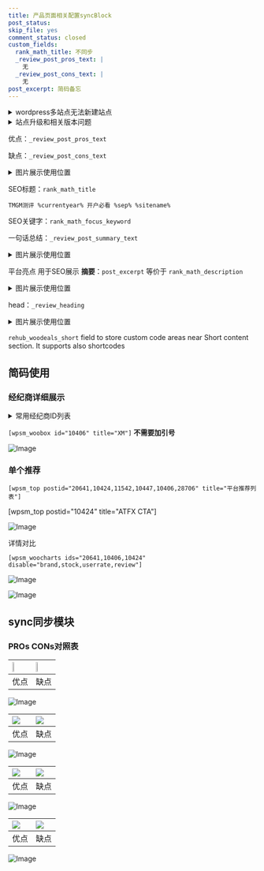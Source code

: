 ```yaml
---
title: 产品页面相关配置syncBlock
post_status: 
skip_file: yes
comment_status: closed
custom_fields:
  rank_math_title: 不同步
  _review_post_pros_text: |
    无
  _review_post_cons_text: |
    无
post_excerpt: 简码备忘
---
```

<details><summary>wordpress多站点无法新建站点</summary>

<li>和报错需要清理cookies一样的原因</li>
<li>wp-config.php里面<code>define( 'SUBDOMAIN_INSTALL', false );//子域名安装</code></li>
<li>新建子站点是用<code>define( 'SUBDOMAIN_INSTALL', true);//子域名安装</code> 完成以后，改成<code>false</code></li>
</details>

<details><summary>站点升级和相关版本问题</summary>

<p>wordpress：5.9.9
woocommerce：7.5.1
出现问题的地方：主题选项里面>><strong>Product layout >>compact style</strong></p>
<p>如何出现没有用过的字段 导致无法保存。先导出配置 然后进行修改，后面再次恢复即可。</p>
<p>出现部分字段无法显示时，需要返回默认布局后，对产品进行保存就好了。</p>
<p></p>
</details>

优点：`_review_post_pros_text`

缺点：`_review_post_cons_text`

<details><summary>图片展示使用位置</summary>

<img src="https://prod-files-secure.s3.us-west-2.amazonaws.com/39ed1227-6d7d-4570-be36-9ccd4a2c4241/f51d3d83-55d4-4bdf-9604-f37ec77ab556/Untitled.png?X-Amz-Algorithm=AWS4-HMAC-SHA256&X-Amz-Content-Sha256=UNSIGNED-PAYLOAD&X-Amz-Credential=ASIAZI2LB466RJB5JZGJ%2F20250402%2Fus-west-2%2Fs3%2Faws4_request&X-Amz-Date=20250402T225523Z&X-Amz-Expires=3600&X-Amz-Security-Token=IQoJb3JpZ2luX2VjEHcaCXVzLXdlc3QtMiJHMEUCIG75h9yoG2uNlDiQ%2Fdp3ePRJr%2B4ZLx6rQR8%2B7GTlYCSyAiEAq5vZlx9bDbuU1BwyEgB2o00%2B44TZc6n8QG97A%2B0UfzkqiAQI4P%2F%2F%2F%2F%2F%2F%2F%2F%2F%2FARAAGgw2Mzc0MjMxODM4MDUiDMdq30Of6SiyocnP8CrcA7lOlGcIEayVkraul5De8wow5mT3nZVhG0z%2Ba%2BY7dan2RHCp0swgoZuw4ZXwqHCWUx9F4C%2BdJvOe1ENWa5aRhue1W2QSVup7LWzrc7PsRegxqzB%2BhvOO1E%2BvWKaKJ5HrtgutPSc00%2BJazLs01ekfwH2c6EPx%2Fn12pbMyyGwq4iKajBeABr7NMUqNT64zQX%2BQf5iCVFqhR8c13CejpwA4d%2BfYR3CqGTvcwnOMwV%2FjZ4gbbtNjvKQL6AjMugyVOooXc4ZZhVJh7B4bXmvi3ZT9Sb%2B2l0m952DnfjHcnY0dvsZGNdEtnZcNXCn7r3mFBI1qMAX8mxS9VKopWT0G6yg%2BaBEO6lC8c%2Bo81cKVdvEv0sbjOgMb4DhwDxZzLkJ3rsd0EqYgGltFLerY5svJ8p3bGoLUybKgL9GlI3%2BXHPoxeK6Xjn8QPhB7lurI3RWCKUcw6xz8OPNfe4h%2BjtJSALyh9Ki%2Bff3JqGykm9GWJns2yjL9ymIPIG1zut6K0vA8760w2sCh5dYWfDZ6Y3rGK7GNSdrmWQ%2FLsDfD1oG6G%2BIlaA2t5MwCMb4d7UVuKd8%2BYqXFi0Y3RAXwO4d5GhQoqfwmEluBsIWkdD9JpPZysrODR47Gn8up9pJWNR4suMjEMJ3ztr8GOqUBoNXOdb9ccqMiSnfSpX360VTvpUJUIG64YgUe94oJgnCpt7cqANh9cusi44TvAyZBLigMbohV4dIIDVmjrlYj0LPaJUwEyuRvU2%2BQqa5LWz%2F8ujGfDFG0S3W78l2Wb0Rnm%2Fgy71DDOK%2BpXx4CRUYcnMAyM%2FYafLai7u9B55g43cKWXVWfMykV3tikHB0zLw0pZiPmUXtqOGI%2FNbNqPXif06PAkCVa&X-Amz-Signature=c4a5d459cd5c07afda1cfa6afdbdf77ba8ce5305735955991422deaae02fbd1c&X-Amz-SignedHeaders=host&x-id=GetObject" alt="Image">
</details>

SEO标题：`rank_math_title`

`TMGM测评 %currentyear% 开户必看 %sep% %sitename%`

SEO关键字：`rank_math_focus_keyword`

一句话总结：`_review_post_summary_text`

<details><summary>图片展示使用位置</summary>

<img src="https://prod-files-secure.s3.us-west-2.amazonaws.com/39ed1227-6d7d-4570-be36-9ccd4a2c4241/4b96a922-296c-4f4e-8630-d1c870cbce01/Untitled.png?X-Amz-Algorithm=AWS4-HMAC-SHA256&X-Amz-Content-Sha256=UNSIGNED-PAYLOAD&X-Amz-Credential=ASIAZI2LB46626LY4MGV%2F20250402%2Fus-west-2%2Fs3%2Faws4_request&X-Amz-Date=20250402T225524Z&X-Amz-Expires=3600&X-Amz-Security-Token=IQoJb3JpZ2luX2VjEHcaCXVzLXdlc3QtMiJIMEYCIQD6dKDZb8PioV1vYbOgGWqQcJjnTUbVKv8%2BdCfGFfcfsAIhAJ7KzA8u0N7YH2vDbbA609sgl%2FmCPJp99AGLnz%2FUWlfJKogECOD%2F%2F%2F%2F%2F%2F%2F%2F%2F%2FwEQABoMNjM3NDIzMTgzODA1Igx4txvJmbByhRt2vh4q3AMyewldsIyy5Hk5Ly6tFXj8A19bANbmD%2BS8Z2teD8%2BG%2FrbIxX2MaAUOKHyqFOkakl8iMB4kC7CAYsprJoBx2xKXICZoesmo0Nz7g6iEYOaHV3LTGPvPNJ8RrJbwnicDwmGOxovaJFeKbmfwqH8ipY6XsXGrrITVUjPYHpncXsetoi6lidK95tJ7Qztqc0XFe17X4ukzX59HrHrzrTooZCsJj2PdpA4HmLTHCfzqkx7qFIxXb0rsvk1IWNFfyslUJqdnAn9lXQs3zbovNoVguIYXqLSXx2hfhHANs6Den7zHeY2K3RlORshfoL5c7j%2B2dImulz8hO9rS3c%2F0NK%2BtPbop7Ge2evbMZSfurlzM773iSnzQEW1BNtWM5gYP5LalqnxIc8JpIB0etxN%2Ba26x5bH2BihfW4pWZ5QXswK4qvWe%2F%2F5bcY46HR067QA8l73dHxV2DAbO3QpjoaVtYR3jZp2GzTEnXA8nYLzhlhaO7PDZlFylyqx6TQm6sgOAWjr9lHN7yaVOlsq1cSA4t5Pih3PRL3hh4KQBj12WGqM0zApJXVelOHBFXyEfnllTjiTnq%2BLh5ZP08iMhsYcKAHZV5%2B095CHKnVJCvAwJQxhwIFj7zF%2FdCNTJnRoRzPx7fTC88ra%2FBjqkAempM9Dnm3uAC32s3Za1iK%2Bl9I2X20%2FDEr2RZRf0QqIaumHPl9pdgdEv9UL6jYCf5OaTp%2BUTUdDOf1dZrjWtTc35z%2FGY0NxWiIm%2FizZbtngJW8vXThuWl9UZjJTDUQM0pbPgAdASxdvelRdBz67%2FyPBhSTO57qIjCo8MSV2GUjDUfzXjRsaGu2WzrSgd71B6NQR7J3JtrId4a%2FNIrMJMiZweZ5qi&X-Amz-Signature=2eda0cdaf0039ca665ef421923604bba65e1ba51828985f70ddff7a57358eabc&X-Amz-SignedHeaders=host&x-id=GetObject" alt="Image">
</details>

平台亮点 用于SEO展示 **摘要**：`post_excerpt`  等价于 `rank_math_description`

<details><summary>图片展示使用位置</summary>

<img src="https://prod-files-secure.s3.us-west-2.amazonaws.com/39ed1227-6d7d-4570-be36-9ccd4a2c4241/1ee11f63-b60a-4dfe-a7a7-d58ff23b5d88/Untitled.png?X-Amz-Algorithm=AWS4-HMAC-SHA256&X-Amz-Content-Sha256=UNSIGNED-PAYLOAD&X-Amz-Credential=ASIAZI2LB466TIOESBYM%2F20250402%2Fus-west-2%2Fs3%2Faws4_request&X-Amz-Date=20250402T225525Z&X-Amz-Expires=3600&X-Amz-Security-Token=IQoJb3JpZ2luX2VjEHcaCXVzLXdlc3QtMiJHMEUCIGCVLRj8rQIGJ%2BAY0c6mImW29hJTAQhHc53JkxMSqjKjAiEAmiCaFmOpodqNywzxtI3a89ZhNHAkyCqDMFiubeJHgvoqiAQI4P%2F%2F%2F%2F%2F%2F%2F%2F%2F%2FARAAGgw2Mzc0MjMxODM4MDUiDNOUMfU0ptSkuYE%2FAyrcA38GIHPbLwia%2B3v7AWPbL9mZvzimVwatYK3XSaTPezxlDVTlmebYFNye3hA%2BdcL5esy7dFi05X0WZvy2G0y%2BXtpWo5gmL%2BBPvBI2wXs6FUnFVZzI3VS1dygIM6TasQEnPI97u08AsXJoZH2RloxBWScPg5NBzVZpwwdKtmonvWpEA8Lb2fZTf%2BpNhK50gGFHm6nEymh4bdHAc2%2FlRSi3omFeDvhEHjP2lZS2mprWZ0Vfu%2B68vcVw%2Flkra5VieG93pWhBk9mtj5zkr1pdA9E35EuXnPsB6Y1Yot9KilJwaFAir%2FpbHBMclGpcPPGSL6%2Ft0bhfD12HsI5zBfpltd6I5ZCWo5AfGVHTbBqWPomQluu5vwfV9cbbnUS0zdjtzzWDAJ1HJx9wV8i9f4sNVcr%2FVWxdGPwLCQIWPn8OfDlbzmhIjXSBrAg%2F2hV7rvyIkN%2BQ6pMrMP%2BAfXui9WInD2jsn384T7%2Br8Yi8GNGlBA00zl9g6pfYy3Y1Cm6GNMdDjF57vEIzTBkxdSIFzyAAQRcwW2mIOWLje4b3vx5g4rgiVCejj7hNyxX7vU8GEdwATS%2BOfU5ECPdKpzH3wiHcpQTdP9%2BgFigOUZpLlY8d1uO68XBed26HGTsYdSKcnFCTMNfytr8GOqUB4fgpE0i24KWycDh1HsilzVytprLJl7mpilVYwFdpul5x0AAcCvQm8NwXzpg59PDKXEyIBER9whS0ktWjnWfeV45UYgw076bDXEDiv2ripjdTiYGoacwl2pQPTMB9dtAiHnO9Hg8OYM4KBd82yJv1WpiQxhcJebmqcD00n%2FgF5u1y30gAEM6uMLPqjzdekrg%2FmZbARPDIXr7IG4hlvHy0GsK46rix&X-Amz-Signature=30c0a7a2d6e7353d2a5c241e25ac00394d6e214564b1caa7f0a45ac55b85c8c9&X-Amz-SignedHeaders=host&x-id=GetObject" alt="Image">
<img src="https://prod-files-secure.s3.us-west-2.amazonaws.com/39ed1227-6d7d-4570-be36-9ccd4a2c4241/ad4118b5-78d8-4fbe-801e-3b29b5d99c01/Untitled.png?X-Amz-Algorithm=AWS4-HMAC-SHA256&X-Amz-Content-Sha256=UNSIGNED-PAYLOAD&X-Amz-Credential=ASIAZI2LB466TIOESBYM%2F20250402%2Fus-west-2%2Fs3%2Faws4_request&X-Amz-Date=20250402T225525Z&X-Amz-Expires=3600&X-Amz-Security-Token=IQoJb3JpZ2luX2VjEHcaCXVzLXdlc3QtMiJHMEUCIGCVLRj8rQIGJ%2BAY0c6mImW29hJTAQhHc53JkxMSqjKjAiEAmiCaFmOpodqNywzxtI3a89ZhNHAkyCqDMFiubeJHgvoqiAQI4P%2F%2F%2F%2F%2F%2F%2F%2F%2F%2FARAAGgw2Mzc0MjMxODM4MDUiDNOUMfU0ptSkuYE%2FAyrcA38GIHPbLwia%2B3v7AWPbL9mZvzimVwatYK3XSaTPezxlDVTlmebYFNye3hA%2BdcL5esy7dFi05X0WZvy2G0y%2BXtpWo5gmL%2BBPvBI2wXs6FUnFVZzI3VS1dygIM6TasQEnPI97u08AsXJoZH2RloxBWScPg5NBzVZpwwdKtmonvWpEA8Lb2fZTf%2BpNhK50gGFHm6nEymh4bdHAc2%2FlRSi3omFeDvhEHjP2lZS2mprWZ0Vfu%2B68vcVw%2Flkra5VieG93pWhBk9mtj5zkr1pdA9E35EuXnPsB6Y1Yot9KilJwaFAir%2FpbHBMclGpcPPGSL6%2Ft0bhfD12HsI5zBfpltd6I5ZCWo5AfGVHTbBqWPomQluu5vwfV9cbbnUS0zdjtzzWDAJ1HJx9wV8i9f4sNVcr%2FVWxdGPwLCQIWPn8OfDlbzmhIjXSBrAg%2F2hV7rvyIkN%2BQ6pMrMP%2BAfXui9WInD2jsn384T7%2Br8Yi8GNGlBA00zl9g6pfYy3Y1Cm6GNMdDjF57vEIzTBkxdSIFzyAAQRcwW2mIOWLje4b3vx5g4rgiVCejj7hNyxX7vU8GEdwATS%2BOfU5ECPdKpzH3wiHcpQTdP9%2BgFigOUZpLlY8d1uO68XBed26HGTsYdSKcnFCTMNfytr8GOqUB4fgpE0i24KWycDh1HsilzVytprLJl7mpilVYwFdpul5x0AAcCvQm8NwXzpg59PDKXEyIBER9whS0ktWjnWfeV45UYgw076bDXEDiv2ripjdTiYGoacwl2pQPTMB9dtAiHnO9Hg8OYM4KBd82yJv1WpiQxhcJebmqcD00n%2FgF5u1y30gAEM6uMLPqjzdekrg%2FmZbARPDIXr7IG4hlvHy0GsK46rix&X-Amz-Signature=a5175d77c7023f93def6efc71191552fe438fdcbdb69327f175f54b21d5e7fe6&X-Amz-SignedHeaders=host&x-id=GetObject" alt="Image">
<img src="https://prod-files-secure.s3.us-west-2.amazonaws.com/39ed1227-6d7d-4570-be36-9ccd4a2c4241/a38cf7c9-a79c-4b64-9e94-13589fe0758b/Untitled.png?X-Amz-Algorithm=AWS4-HMAC-SHA256&X-Amz-Content-Sha256=UNSIGNED-PAYLOAD&X-Amz-Credential=ASIAZI2LB466TIOESBYM%2F20250402%2Fus-west-2%2Fs3%2Faws4_request&X-Amz-Date=20250402T225525Z&X-Amz-Expires=3600&X-Amz-Security-Token=IQoJb3JpZ2luX2VjEHcaCXVzLXdlc3QtMiJHMEUCIGCVLRj8rQIGJ%2BAY0c6mImW29hJTAQhHc53JkxMSqjKjAiEAmiCaFmOpodqNywzxtI3a89ZhNHAkyCqDMFiubeJHgvoqiAQI4P%2F%2F%2F%2F%2F%2F%2F%2F%2F%2FARAAGgw2Mzc0MjMxODM4MDUiDNOUMfU0ptSkuYE%2FAyrcA38GIHPbLwia%2B3v7AWPbL9mZvzimVwatYK3XSaTPezxlDVTlmebYFNye3hA%2BdcL5esy7dFi05X0WZvy2G0y%2BXtpWo5gmL%2BBPvBI2wXs6FUnFVZzI3VS1dygIM6TasQEnPI97u08AsXJoZH2RloxBWScPg5NBzVZpwwdKtmonvWpEA8Lb2fZTf%2BpNhK50gGFHm6nEymh4bdHAc2%2FlRSi3omFeDvhEHjP2lZS2mprWZ0Vfu%2B68vcVw%2Flkra5VieG93pWhBk9mtj5zkr1pdA9E35EuXnPsB6Y1Yot9KilJwaFAir%2FpbHBMclGpcPPGSL6%2Ft0bhfD12HsI5zBfpltd6I5ZCWo5AfGVHTbBqWPomQluu5vwfV9cbbnUS0zdjtzzWDAJ1HJx9wV8i9f4sNVcr%2FVWxdGPwLCQIWPn8OfDlbzmhIjXSBrAg%2F2hV7rvyIkN%2BQ6pMrMP%2BAfXui9WInD2jsn384T7%2Br8Yi8GNGlBA00zl9g6pfYy3Y1Cm6GNMdDjF57vEIzTBkxdSIFzyAAQRcwW2mIOWLje4b3vx5g4rgiVCejj7hNyxX7vU8GEdwATS%2BOfU5ECPdKpzH3wiHcpQTdP9%2BgFigOUZpLlY8d1uO68XBed26HGTsYdSKcnFCTMNfytr8GOqUB4fgpE0i24KWycDh1HsilzVytprLJl7mpilVYwFdpul5x0AAcCvQm8NwXzpg59PDKXEyIBER9whS0ktWjnWfeV45UYgw076bDXEDiv2ripjdTiYGoacwl2pQPTMB9dtAiHnO9Hg8OYM4KBd82yJv1WpiQxhcJebmqcD00n%2FgF5u1y30gAEM6uMLPqjzdekrg%2FmZbARPDIXr7IG4hlvHy0GsK46rix&X-Amz-Signature=32b7238172fa434081fbecff1a004a2b9c7ceb6c510ac08be0bcb0f25ad76700&X-Amz-SignedHeaders=host&x-id=GetObject" alt="Image">
<img src="https://prod-files-secure.s3.us-west-2.amazonaws.com/39ed1227-6d7d-4570-be36-9ccd4a2c4241/7da6fc1e-d2ac-42ae-8c75-cb5749aa18f6/Untitled.png?X-Amz-Algorithm=AWS4-HMAC-SHA256&X-Amz-Content-Sha256=UNSIGNED-PAYLOAD&X-Amz-Credential=ASIAZI2LB466TIOESBYM%2F20250402%2Fus-west-2%2Fs3%2Faws4_request&X-Amz-Date=20250402T225525Z&X-Amz-Expires=3600&X-Amz-Security-Token=IQoJb3JpZ2luX2VjEHcaCXVzLXdlc3QtMiJHMEUCIGCVLRj8rQIGJ%2BAY0c6mImW29hJTAQhHc53JkxMSqjKjAiEAmiCaFmOpodqNywzxtI3a89ZhNHAkyCqDMFiubeJHgvoqiAQI4P%2F%2F%2F%2F%2F%2F%2F%2F%2F%2FARAAGgw2Mzc0MjMxODM4MDUiDNOUMfU0ptSkuYE%2FAyrcA38GIHPbLwia%2B3v7AWPbL9mZvzimVwatYK3XSaTPezxlDVTlmebYFNye3hA%2BdcL5esy7dFi05X0WZvy2G0y%2BXtpWo5gmL%2BBPvBI2wXs6FUnFVZzI3VS1dygIM6TasQEnPI97u08AsXJoZH2RloxBWScPg5NBzVZpwwdKtmonvWpEA8Lb2fZTf%2BpNhK50gGFHm6nEymh4bdHAc2%2FlRSi3omFeDvhEHjP2lZS2mprWZ0Vfu%2B68vcVw%2Flkra5VieG93pWhBk9mtj5zkr1pdA9E35EuXnPsB6Y1Yot9KilJwaFAir%2FpbHBMclGpcPPGSL6%2Ft0bhfD12HsI5zBfpltd6I5ZCWo5AfGVHTbBqWPomQluu5vwfV9cbbnUS0zdjtzzWDAJ1HJx9wV8i9f4sNVcr%2FVWxdGPwLCQIWPn8OfDlbzmhIjXSBrAg%2F2hV7rvyIkN%2BQ6pMrMP%2BAfXui9WInD2jsn384T7%2Br8Yi8GNGlBA00zl9g6pfYy3Y1Cm6GNMdDjF57vEIzTBkxdSIFzyAAQRcwW2mIOWLje4b3vx5g4rgiVCejj7hNyxX7vU8GEdwATS%2BOfU5ECPdKpzH3wiHcpQTdP9%2BgFigOUZpLlY8d1uO68XBed26HGTsYdSKcnFCTMNfytr8GOqUB4fgpE0i24KWycDh1HsilzVytprLJl7mpilVYwFdpul5x0AAcCvQm8NwXzpg59PDKXEyIBER9whS0ktWjnWfeV45UYgw076bDXEDiv2ripjdTiYGoacwl2pQPTMB9dtAiHnO9Hg8OYM4KBd82yJv1WpiQxhcJebmqcD00n%2FgF5u1y30gAEM6uMLPqjzdekrg%2FmZbARPDIXr7IG4hlvHy0GsK46rix&X-Amz-Signature=e81c60c0c68817129c45bfa5a11a4a4152d3fdf08d5823e6cf54c8864920686a&X-Amz-SignedHeaders=host&x-id=GetObject" alt="Image">
<img src="https://prod-files-secure.s3.us-west-2.amazonaws.com/39ed1227-6d7d-4570-be36-9ccd4a2c4241/7e97f40a-eaee-47f5-b2f9-475f96808fa7/Untitled.png?X-Amz-Algorithm=AWS4-HMAC-SHA256&X-Amz-Content-Sha256=UNSIGNED-PAYLOAD&X-Amz-Credential=ASIAZI2LB466TIOESBYM%2F20250402%2Fus-west-2%2Fs3%2Faws4_request&X-Amz-Date=20250402T225525Z&X-Amz-Expires=3600&X-Amz-Security-Token=IQoJb3JpZ2luX2VjEHcaCXVzLXdlc3QtMiJHMEUCIGCVLRj8rQIGJ%2BAY0c6mImW29hJTAQhHc53JkxMSqjKjAiEAmiCaFmOpodqNywzxtI3a89ZhNHAkyCqDMFiubeJHgvoqiAQI4P%2F%2F%2F%2F%2F%2F%2F%2F%2F%2FARAAGgw2Mzc0MjMxODM4MDUiDNOUMfU0ptSkuYE%2FAyrcA38GIHPbLwia%2B3v7AWPbL9mZvzimVwatYK3XSaTPezxlDVTlmebYFNye3hA%2BdcL5esy7dFi05X0WZvy2G0y%2BXtpWo5gmL%2BBPvBI2wXs6FUnFVZzI3VS1dygIM6TasQEnPI97u08AsXJoZH2RloxBWScPg5NBzVZpwwdKtmonvWpEA8Lb2fZTf%2BpNhK50gGFHm6nEymh4bdHAc2%2FlRSi3omFeDvhEHjP2lZS2mprWZ0Vfu%2B68vcVw%2Flkra5VieG93pWhBk9mtj5zkr1pdA9E35EuXnPsB6Y1Yot9KilJwaFAir%2FpbHBMclGpcPPGSL6%2Ft0bhfD12HsI5zBfpltd6I5ZCWo5AfGVHTbBqWPomQluu5vwfV9cbbnUS0zdjtzzWDAJ1HJx9wV8i9f4sNVcr%2FVWxdGPwLCQIWPn8OfDlbzmhIjXSBrAg%2F2hV7rvyIkN%2BQ6pMrMP%2BAfXui9WInD2jsn384T7%2Br8Yi8GNGlBA00zl9g6pfYy3Y1Cm6GNMdDjF57vEIzTBkxdSIFzyAAQRcwW2mIOWLje4b3vx5g4rgiVCejj7hNyxX7vU8GEdwATS%2BOfU5ECPdKpzH3wiHcpQTdP9%2BgFigOUZpLlY8d1uO68XBed26HGTsYdSKcnFCTMNfytr8GOqUB4fgpE0i24KWycDh1HsilzVytprLJl7mpilVYwFdpul5x0AAcCvQm8NwXzpg59PDKXEyIBER9whS0ktWjnWfeV45UYgw076bDXEDiv2ripjdTiYGoacwl2pQPTMB9dtAiHnO9Hg8OYM4KBd82yJv1WpiQxhcJebmqcD00n%2FgF5u1y30gAEM6uMLPqjzdekrg%2FmZbARPDIXr7IG4hlvHy0GsK46rix&X-Amz-Signature=c40ee76c7f156eb565a08aaa826c1b4d7f868978c94eb839ed9e3fcc9c578a95&X-Amz-SignedHeaders=host&x-id=GetObject" alt="Image">
</details>

head：`_review_heading`

<details><summary>图片展示使用位置</summary>

<img src="https://prod-files-secure.s3.us-west-2.amazonaws.com/39ed1227-6d7d-4570-be36-9ccd4a2c4241/3a4650ad-9887-415c-889a-edd51fa54f27/Untitled.png?X-Amz-Algorithm=AWS4-HMAC-SHA256&X-Amz-Content-Sha256=UNSIGNED-PAYLOAD&X-Amz-Credential=ASIAZI2LB466TXTOLEHB%2F20250402%2Fus-west-2%2Fs3%2Faws4_request&X-Amz-Date=20250402T225526Z&X-Amz-Expires=3600&X-Amz-Security-Token=IQoJb3JpZ2luX2VjEHcaCXVzLXdlc3QtMiJIMEYCIQC9zSaHltoBXMM2THDgH6TLM0yJJVmj19fLz%2BHrvzaajwIhANxSZgsjNEl30bLnGqft4nOk6x%2F2yZgq1J9CL8ftXQHfKogECOD%2F%2F%2F%2F%2F%2F%2F%2F%2F%2FwEQABoMNjM3NDIzMTgzODA1IgxC%2FD1z2sm3QtzV4Cwq3AM6OyZHxCBajTVpcEHQ0pnzhUfxnwFtknFpIO56MhgRkwB6c7JwAjg6ez1hguAm2JU6y%2Fcgw1uYl6qNUfNJ01vTYNKEHavUgrMUFUCESqEz459p4fFiSsCJw7RHeymcBG1fFRbKVe2yWL6ZwAqFcBfi4VokPMEVLfjezTfM8STiOf8JUvycv5czjiGdfPzRXoce4FcQGgf5qPq7GaimWEalzcjDfKQMh3i3iZIiXRzJPbIrWIjtatnE03XJJGzPtfxotEK45aZpZOCaeYrryPC2GWzt23yWjqUSkbYHYqGUUg26979MhCtjL9lk8BrTKfj894fFfBEw7Ft%2FYxGTPN9TVZ4aJnd7xv45aC2pE4iSLPJ0Jo98Xy9ZVn6aDFD3lkOwi19eJSVq%2Fr8GGUYVYPi0nCoTXSKIFExXGnZQ1exvSati4BDVG%2FOIdRb%2BtItEkdyaYg6olN4sOY%2FS639C4Hl%2FfIFLa5frkOwTKRdgRI5sl%2BQPsTb%2BSpX4No%2F8%2F3YOeVOimw6iadFb12VVto6NvF6PQQkIzClCf3cxkrfqFkFJPeR9XNFirZ%2FhlOArzJstRuiLP8%2Bihk7wop6mRampRUE1JtwxfDPDPeWoTs9NNFaMP8aJdX0VPbODtbIzVDCQ87a%2FBjqkAZvCFFVqBERQrQ41FDjsNA08mj9aKjI7u3leJJ%2BaV5wa%2BKFzPDkWHpjngdrC9zi5VLmlYzw%2Be09fTHQabKAntrii1U1w0Hv%2F%2FJK1J1TJhkHv4u2O03dXguus4AZExye7ZX%2BtQdGJWiPTxBDX2t59xpSlghCOH39o7EnNYBQ2ELy%2BkntoOcXHstOWW2qoAkrZx9y3moxCs%2F1yJyV7rW6W2VMcCo1Z&X-Amz-Signature=66b5acf258c1e202eac250d3d5e91f328147a3084b18d328211a721d8d458087&X-Amz-SignedHeaders=host&x-id=GetObject" alt="Image">
</details>

`rehub_woodeals_short`	field to store custom code areas near Short content section. It supports also shortcodes



## 简码使用

### 经纪商详细展示

<details><summary>常用经纪商ID列表</summary>

<pre><code class="php">嘉盛 ===> 20641  [wpsm_woobox id="20641" title="嘉盛"]
易信easymarkets ===> 11542  [wpsm_woobox id="11542" title="易信easymarkets"]
ATFX外汇 ===> 10424  [wpsm_woobox id="10424" title="ATFX"]
XM ===> 10406  [wpsm_woobox id="10406" title="XM"]
TMGM ===> 29622  [wpsm_woobox id="29622" title="TMGM"]
HYCM ===> 10447  [wpsm_woobox id="10447" title="HYCM"]
fpmarkets澳福外汇 ===> 20639  [wpsm_woobox id="20639" title="fpmarkets澳福外汇"]</code></pre>
</details>

`[wpsm_woobox id="10406" title="XM"]` **不需要加引号**

![Image](https://prod-files-secure.s3.us-west-2.amazonaws.com/39ed1227-6d7d-4570-be36-9ccd4a2c4241/4f898f9d-0fa7-4e43-acd3-ac6bc7be575a/Untitled.png?X-Amz-Algorithm=AWS4-HMAC-SHA256&X-Amz-Content-Sha256=UNSIGNED-PAYLOAD&X-Amz-Credential=ASIAZI2LB4665QL2Z3Z2%2F20250402%2Fus-west-2%2Fs3%2Faws4_request&X-Amz-Date=20250402T225522Z&X-Amz-Expires=3600&X-Amz-Security-Token=IQoJb3JpZ2luX2VjEHcaCXVzLXdlc3QtMiJHMEUCIQC2gRw7hcaYQFPTZi33zMckYSAYRRQwdKm1Iab7ajpvAwIgdKhlKwAqSz0bSPILahsSo4GQ0bjexgwZqpR7%2B2CqgT8qiAQI4P%2F%2F%2F%2F%2F%2F%2F%2F%2F%2FARAAGgw2Mzc0MjMxODM4MDUiDFjRQcw6jkTqxaVsPircA71L9UlFfkIMNRuXis5u%2Ba1ipfEI9VogawzjEzkON1nH8UGnFX62W59juOl1nolpHF%2FCNQoXphFr5hlVJjurE3RS%2Fat%2B%2BaFfRL17jLfTPgiHhDwRQDP5YuNfyu5ADXgKYAajEjxhIyRA9bBPvTI0TyAyJRBQ7khVlADKSwCZvF90Cp8uKz5%2Fx5J14teCz6cCH5aJiwdoJIMM%2Fu24l1RI3W2pl%2BXx3qiNzGTr4Somtlt83sorZ1ZbVVsAs0Q6luqUACMpLLusUznRLvc2BOC8xwDG5iPoITmtrYiToQX5q9qFqjoV%2BrRjmw%2FU9JYhH0MI2HoPJYtP7GD3QJTheM%2BZ%2BgsFVIyJtxRqzPpJ82qxOvuiDAj9YyOFgxQs26WrM26uOA9EpC4rdgAGFKdVasmdjzDCcshQYCEpq9tGjRS%2F67KaY%2B%2FXIRAcdX2qH6NxnUxJ%2B35tr7nxuWjtXLbOWhEcOi8389lsH3YtvZZdJAogEzDE5VTfAmyickBjhNbKcdAZaxGZDD6uwQhO1vZso6ljSpwTibHwePSeo5Z083NIe6mv9KcsrIoS%2Be6TGZYJK0V03tT2TPH14fe8xRb%2B2P%2B52t4DqNZIQkfbYOZjP%2FgvuIa2c5bQ4JeE8Lr8Y84cMLLytr8GOqUBZ3SSoGnttVZ67cz62N4G53TsjWYR8SfpunGnnMHami1EWen5AHfWDLZk72u5yX4Ohw87USCSQ2gNjFGmjxvvnAUIwVIIJTOCy5sGlb3Qg0z4aJqi8i16g4iq23Q58TlcFkd6gAe2XD5pFrut4R2AUZQFXm1OUOkXCxErg%2BAj4xuMhhuOT7sxBmdaAm3HghfEKsQKl9bKiieoAEZ4JKBdit7McS0P&X-Amz-Signature=7701d6370e184e967fae5acdcc6dadc30965a45260c90e629fceb693f9569597&X-Amz-SignedHeaders=host&x-id=GetObject)

### 单个推荐
`[wpsm_top postid="20641,10424,11542,10447,10406,28706" title="平台推荐列表"]`

[wpsm_top postid="10424" title="ATFX CTA"]

![Image](https://prod-files-secure.s3.us-west-2.amazonaws.com/39ed1227-6d7d-4570-be36-9ccd4a2c4241/5ac620dc-51a8-48b6-b55d-91f47299193c/Untitled.png?X-Amz-Algorithm=AWS4-HMAC-SHA256&X-Amz-Content-Sha256=UNSIGNED-PAYLOAD&X-Amz-Credential=ASIAZI2LB4665QL2Z3Z2%2F20250402%2Fus-west-2%2Fs3%2Faws4_request&X-Amz-Date=20250402T225522Z&X-Amz-Expires=3600&X-Amz-Security-Token=IQoJb3JpZ2luX2VjEHcaCXVzLXdlc3QtMiJHMEUCIQC2gRw7hcaYQFPTZi33zMckYSAYRRQwdKm1Iab7ajpvAwIgdKhlKwAqSz0bSPILahsSo4GQ0bjexgwZqpR7%2B2CqgT8qiAQI4P%2F%2F%2F%2F%2F%2F%2F%2F%2F%2FARAAGgw2Mzc0MjMxODM4MDUiDFjRQcw6jkTqxaVsPircA71L9UlFfkIMNRuXis5u%2Ba1ipfEI9VogawzjEzkON1nH8UGnFX62W59juOl1nolpHF%2FCNQoXphFr5hlVJjurE3RS%2Fat%2B%2BaFfRL17jLfTPgiHhDwRQDP5YuNfyu5ADXgKYAajEjxhIyRA9bBPvTI0TyAyJRBQ7khVlADKSwCZvF90Cp8uKz5%2Fx5J14teCz6cCH5aJiwdoJIMM%2Fu24l1RI3W2pl%2BXx3qiNzGTr4Somtlt83sorZ1ZbVVsAs0Q6luqUACMpLLusUznRLvc2BOC8xwDG5iPoITmtrYiToQX5q9qFqjoV%2BrRjmw%2FU9JYhH0MI2HoPJYtP7GD3QJTheM%2BZ%2BgsFVIyJtxRqzPpJ82qxOvuiDAj9YyOFgxQs26WrM26uOA9EpC4rdgAGFKdVasmdjzDCcshQYCEpq9tGjRS%2F67KaY%2B%2FXIRAcdX2qH6NxnUxJ%2B35tr7nxuWjtXLbOWhEcOi8389lsH3YtvZZdJAogEzDE5VTfAmyickBjhNbKcdAZaxGZDD6uwQhO1vZso6ljSpwTibHwePSeo5Z083NIe6mv9KcsrIoS%2Be6TGZYJK0V03tT2TPH14fe8xRb%2B2P%2B52t4DqNZIQkfbYOZjP%2FgvuIa2c5bQ4JeE8Lr8Y84cMLLytr8GOqUBZ3SSoGnttVZ67cz62N4G53TsjWYR8SfpunGnnMHami1EWen5AHfWDLZk72u5yX4Ohw87USCSQ2gNjFGmjxvvnAUIwVIIJTOCy5sGlb3Qg0z4aJqi8i16g4iq23Q58TlcFkd6gAe2XD5pFrut4R2AUZQFXm1OUOkXCxErg%2BAj4xuMhhuOT7sxBmdaAm3HghfEKsQKl9bKiieoAEZ4JKBdit7McS0P&X-Amz-Signature=8641c0b69938f36f6c16546cbedf607bde0ae064b52f672f32ba15361abc67e3&X-Amz-SignedHeaders=host&x-id=GetObject)

详情对比

`[wpsm_woocharts ids="20641,10406,10424" disable="brand,stock,userrate,review"]`

![Image](https://prod-files-secure.s3.us-west-2.amazonaws.com/39ed1227-6d7d-4570-be36-9ccd4a2c4241/bf3ba45f-b9f3-4295-8aef-b4a495fd25f4/Untitled.png?X-Amz-Algorithm=AWS4-HMAC-SHA256&X-Amz-Content-Sha256=UNSIGNED-PAYLOAD&X-Amz-Credential=ASIAZI2LB4665QL2Z3Z2%2F20250402%2Fus-west-2%2Fs3%2Faws4_request&X-Amz-Date=20250402T225522Z&X-Amz-Expires=3600&X-Amz-Security-Token=IQoJb3JpZ2luX2VjEHcaCXVzLXdlc3QtMiJHMEUCIQC2gRw7hcaYQFPTZi33zMckYSAYRRQwdKm1Iab7ajpvAwIgdKhlKwAqSz0bSPILahsSo4GQ0bjexgwZqpR7%2B2CqgT8qiAQI4P%2F%2F%2F%2F%2F%2F%2F%2F%2F%2FARAAGgw2Mzc0MjMxODM4MDUiDFjRQcw6jkTqxaVsPircA71L9UlFfkIMNRuXis5u%2Ba1ipfEI9VogawzjEzkON1nH8UGnFX62W59juOl1nolpHF%2FCNQoXphFr5hlVJjurE3RS%2Fat%2B%2BaFfRL17jLfTPgiHhDwRQDP5YuNfyu5ADXgKYAajEjxhIyRA9bBPvTI0TyAyJRBQ7khVlADKSwCZvF90Cp8uKz5%2Fx5J14teCz6cCH5aJiwdoJIMM%2Fu24l1RI3W2pl%2BXx3qiNzGTr4Somtlt83sorZ1ZbVVsAs0Q6luqUACMpLLusUznRLvc2BOC8xwDG5iPoITmtrYiToQX5q9qFqjoV%2BrRjmw%2FU9JYhH0MI2HoPJYtP7GD3QJTheM%2BZ%2BgsFVIyJtxRqzPpJ82qxOvuiDAj9YyOFgxQs26WrM26uOA9EpC4rdgAGFKdVasmdjzDCcshQYCEpq9tGjRS%2F67KaY%2B%2FXIRAcdX2qH6NxnUxJ%2B35tr7nxuWjtXLbOWhEcOi8389lsH3YtvZZdJAogEzDE5VTfAmyickBjhNbKcdAZaxGZDD6uwQhO1vZso6ljSpwTibHwePSeo5Z083NIe6mv9KcsrIoS%2Be6TGZYJK0V03tT2TPH14fe8xRb%2B2P%2B52t4DqNZIQkfbYOZjP%2FgvuIa2c5bQ4JeE8Lr8Y84cMLLytr8GOqUBZ3SSoGnttVZ67cz62N4G53TsjWYR8SfpunGnnMHami1EWen5AHfWDLZk72u5yX4Ohw87USCSQ2gNjFGmjxvvnAUIwVIIJTOCy5sGlb3Qg0z4aJqi8i16g4iq23Q58TlcFkd6gAe2XD5pFrut4R2AUZQFXm1OUOkXCxErg%2BAj4xuMhhuOT7sxBmdaAm3HghfEKsQKl9bKiieoAEZ4JKBdit7McS0P&X-Amz-Signature=93381c8a6bd5a272375b6cd263ef92f0638b0b3aa101bdcced9d7d6091bfdbb4&X-Amz-SignedHeaders=host&x-id=GetObject)

![Image](https://prod-files-secure.s3.us-west-2.amazonaws.com/39ed1227-6d7d-4570-be36-9ccd4a2c4241/30bc56ef-f383-4b48-9768-2ebc9e436ec0/Untitled.png?X-Amz-Algorithm=AWS4-HMAC-SHA256&X-Amz-Content-Sha256=UNSIGNED-PAYLOAD&X-Amz-Credential=ASIAZI2LB4665QL2Z3Z2%2F20250402%2Fus-west-2%2Fs3%2Faws4_request&X-Amz-Date=20250402T225522Z&X-Amz-Expires=3600&X-Amz-Security-Token=IQoJb3JpZ2luX2VjEHcaCXVzLXdlc3QtMiJHMEUCIQC2gRw7hcaYQFPTZi33zMckYSAYRRQwdKm1Iab7ajpvAwIgdKhlKwAqSz0bSPILahsSo4GQ0bjexgwZqpR7%2B2CqgT8qiAQI4P%2F%2F%2F%2F%2F%2F%2F%2F%2F%2FARAAGgw2Mzc0MjMxODM4MDUiDFjRQcw6jkTqxaVsPircA71L9UlFfkIMNRuXis5u%2Ba1ipfEI9VogawzjEzkON1nH8UGnFX62W59juOl1nolpHF%2FCNQoXphFr5hlVJjurE3RS%2Fat%2B%2BaFfRL17jLfTPgiHhDwRQDP5YuNfyu5ADXgKYAajEjxhIyRA9bBPvTI0TyAyJRBQ7khVlADKSwCZvF90Cp8uKz5%2Fx5J14teCz6cCH5aJiwdoJIMM%2Fu24l1RI3W2pl%2BXx3qiNzGTr4Somtlt83sorZ1ZbVVsAs0Q6luqUACMpLLusUznRLvc2BOC8xwDG5iPoITmtrYiToQX5q9qFqjoV%2BrRjmw%2FU9JYhH0MI2HoPJYtP7GD3QJTheM%2BZ%2BgsFVIyJtxRqzPpJ82qxOvuiDAj9YyOFgxQs26WrM26uOA9EpC4rdgAGFKdVasmdjzDCcshQYCEpq9tGjRS%2F67KaY%2B%2FXIRAcdX2qH6NxnUxJ%2B35tr7nxuWjtXLbOWhEcOi8389lsH3YtvZZdJAogEzDE5VTfAmyickBjhNbKcdAZaxGZDD6uwQhO1vZso6ljSpwTibHwePSeo5Z083NIe6mv9KcsrIoS%2Be6TGZYJK0V03tT2TPH14fe8xRb%2B2P%2B52t4DqNZIQkfbYOZjP%2FgvuIa2c5bQ4JeE8Lr8Y84cMLLytr8GOqUBZ3SSoGnttVZ67cz62N4G53TsjWYR8SfpunGnnMHami1EWen5AHfWDLZk72u5yX4Ohw87USCSQ2gNjFGmjxvvnAUIwVIIJTOCy5sGlb3Qg0z4aJqi8i16g4iq23Q58TlcFkd6gAe2XD5pFrut4R2AUZQFXm1OUOkXCxErg%2BAj4xuMhhuOT7sxBmdaAm3HghfEKsQKl9bKiieoAEZ4JKBdit7McS0P&X-Amz-Signature=1e7e31db77eeb67161cfe69c2a68a04517344c9a37f696fa4124017d7af86c56&X-Amz-SignedHeaders=host&x-id=GetObject)

## sync同步模块

### PROs CONs对照表

| <img src="https://cdn.ifttt.fun/gh/jarlin8/OSS@main/icons/customize/pros.svg" height="auto" width="37.3%"> | <img src="https://cdn.ifttt.fun/gh/jarlin8/OSS@main/icons/customize/cons.svg" height="auto" width="28.8%"> |
| :--- | :--- |
| 优点 | 缺点 |

![Image](https://prod-files-secure.s3.us-west-2.amazonaws.com/39ed1227-6d7d-4570-be36-9ccd4a2c4241/8742b755-dfb5-4004-9a5f-d6e561664bd8/Untitled.png?X-Amz-Algorithm=AWS4-HMAC-SHA256&X-Amz-Content-Sha256=UNSIGNED-PAYLOAD&X-Amz-Credential=ASIAZI2LB4665QL2Z3Z2%2F20250402%2Fus-west-2%2Fs3%2Faws4_request&X-Amz-Date=20250402T225522Z&X-Amz-Expires=3600&X-Amz-Security-Token=IQoJb3JpZ2luX2VjEHcaCXVzLXdlc3QtMiJHMEUCIQC2gRw7hcaYQFPTZi33zMckYSAYRRQwdKm1Iab7ajpvAwIgdKhlKwAqSz0bSPILahsSo4GQ0bjexgwZqpR7%2B2CqgT8qiAQI4P%2F%2F%2F%2F%2F%2F%2F%2F%2F%2FARAAGgw2Mzc0MjMxODM4MDUiDFjRQcw6jkTqxaVsPircA71L9UlFfkIMNRuXis5u%2Ba1ipfEI9VogawzjEzkON1nH8UGnFX62W59juOl1nolpHF%2FCNQoXphFr5hlVJjurE3RS%2Fat%2B%2BaFfRL17jLfTPgiHhDwRQDP5YuNfyu5ADXgKYAajEjxhIyRA9bBPvTI0TyAyJRBQ7khVlADKSwCZvF90Cp8uKz5%2Fx5J14teCz6cCH5aJiwdoJIMM%2Fu24l1RI3W2pl%2BXx3qiNzGTr4Somtlt83sorZ1ZbVVsAs0Q6luqUACMpLLusUznRLvc2BOC8xwDG5iPoITmtrYiToQX5q9qFqjoV%2BrRjmw%2FU9JYhH0MI2HoPJYtP7GD3QJTheM%2BZ%2BgsFVIyJtxRqzPpJ82qxOvuiDAj9YyOFgxQs26WrM26uOA9EpC4rdgAGFKdVasmdjzDCcshQYCEpq9tGjRS%2F67KaY%2B%2FXIRAcdX2qH6NxnUxJ%2B35tr7nxuWjtXLbOWhEcOi8389lsH3YtvZZdJAogEzDE5VTfAmyickBjhNbKcdAZaxGZDD6uwQhO1vZso6ljSpwTibHwePSeo5Z083NIe6mv9KcsrIoS%2Be6TGZYJK0V03tT2TPH14fe8xRb%2B2P%2B52t4DqNZIQkfbYOZjP%2FgvuIa2c5bQ4JeE8Lr8Y84cMLLytr8GOqUBZ3SSoGnttVZ67cz62N4G53TsjWYR8SfpunGnnMHami1EWen5AHfWDLZk72u5yX4Ohw87USCSQ2gNjFGmjxvvnAUIwVIIJTOCy5sGlb3Qg0z4aJqi8i16g4iq23Q58TlcFkd6gAe2XD5pFrut4R2AUZQFXm1OUOkXCxErg%2BAj4xuMhhuOT7sxBmdaAm3HghfEKsQKl9bKiieoAEZ4JKBdit7McS0P&X-Amz-Signature=fe553f5ac1c8f607cc1a73fe83d1bea1229828233480bba0f846cd21d9e3b104&X-Amz-SignedHeaders=host&x-id=GetObject)

| <img src="https://cdn.ifttt.fun/gh/jarlin8/OSS@main/icons/customize/pros1.svg" height="auto"> | <img src="https://cdn.ifttt.fun/gh/jarlin8/OSS@main/icons/customize/cons1.svg" height="auto"> |
| :--- | :--- |
| 优点 | 缺点 |

![Image](https://prod-files-secure.s3.us-west-2.amazonaws.com/39ed1227-6d7d-4570-be36-9ccd4a2c4241/806358f8-c9c4-4e17-bb35-c6c76a5397a5/Untitled.png?X-Amz-Algorithm=AWS4-HMAC-SHA256&X-Amz-Content-Sha256=UNSIGNED-PAYLOAD&X-Amz-Credential=ASIAZI2LB4665QL2Z3Z2%2F20250402%2Fus-west-2%2Fs3%2Faws4_request&X-Amz-Date=20250402T225522Z&X-Amz-Expires=3600&X-Amz-Security-Token=IQoJb3JpZ2luX2VjEHcaCXVzLXdlc3QtMiJHMEUCIQC2gRw7hcaYQFPTZi33zMckYSAYRRQwdKm1Iab7ajpvAwIgdKhlKwAqSz0bSPILahsSo4GQ0bjexgwZqpR7%2B2CqgT8qiAQI4P%2F%2F%2F%2F%2F%2F%2F%2F%2F%2FARAAGgw2Mzc0MjMxODM4MDUiDFjRQcw6jkTqxaVsPircA71L9UlFfkIMNRuXis5u%2Ba1ipfEI9VogawzjEzkON1nH8UGnFX62W59juOl1nolpHF%2FCNQoXphFr5hlVJjurE3RS%2Fat%2B%2BaFfRL17jLfTPgiHhDwRQDP5YuNfyu5ADXgKYAajEjxhIyRA9bBPvTI0TyAyJRBQ7khVlADKSwCZvF90Cp8uKz5%2Fx5J14teCz6cCH5aJiwdoJIMM%2Fu24l1RI3W2pl%2BXx3qiNzGTr4Somtlt83sorZ1ZbVVsAs0Q6luqUACMpLLusUznRLvc2BOC8xwDG5iPoITmtrYiToQX5q9qFqjoV%2BrRjmw%2FU9JYhH0MI2HoPJYtP7GD3QJTheM%2BZ%2BgsFVIyJtxRqzPpJ82qxOvuiDAj9YyOFgxQs26WrM26uOA9EpC4rdgAGFKdVasmdjzDCcshQYCEpq9tGjRS%2F67KaY%2B%2FXIRAcdX2qH6NxnUxJ%2B35tr7nxuWjtXLbOWhEcOi8389lsH3YtvZZdJAogEzDE5VTfAmyickBjhNbKcdAZaxGZDD6uwQhO1vZso6ljSpwTibHwePSeo5Z083NIe6mv9KcsrIoS%2Be6TGZYJK0V03tT2TPH14fe8xRb%2B2P%2B52t4DqNZIQkfbYOZjP%2FgvuIa2c5bQ4JeE8Lr8Y84cMLLytr8GOqUBZ3SSoGnttVZ67cz62N4G53TsjWYR8SfpunGnnMHami1EWen5AHfWDLZk72u5yX4Ohw87USCSQ2gNjFGmjxvvnAUIwVIIJTOCy5sGlb3Qg0z4aJqi8i16g4iq23Q58TlcFkd6gAe2XD5pFrut4R2AUZQFXm1OUOkXCxErg%2BAj4xuMhhuOT7sxBmdaAm3HghfEKsQKl9bKiieoAEZ4JKBdit7McS0P&X-Amz-Signature=c17c87c985b919c2022f788a9555276e5c8bf91d158971d55e15334a7b20773d&X-Amz-SignedHeaders=host&x-id=GetObject)

| <img src="https://cdn.ifttt.fun/gh/jarlin8/OSS@main/icons/customize/pros2.svg" height="auto"> | <img src="https://cdn.ifttt.fun/gh/jarlin8/OSS@main/icons/customize/cons2.svg" height="auto"> |
| :--- | :--- |
| 优点 | 缺点 |

![Image](https://prod-files-secure.s3.us-west-2.amazonaws.com/39ed1227-6d7d-4570-be36-9ccd4a2c4241/a9245ec9-70dd-4005-b534-0d54315fc5f3/Untitled.png?X-Amz-Algorithm=AWS4-HMAC-SHA256&X-Amz-Content-Sha256=UNSIGNED-PAYLOAD&X-Amz-Credential=ASIAZI2LB4665QL2Z3Z2%2F20250402%2Fus-west-2%2Fs3%2Faws4_request&X-Amz-Date=20250402T225522Z&X-Amz-Expires=3600&X-Amz-Security-Token=IQoJb3JpZ2luX2VjEHcaCXVzLXdlc3QtMiJHMEUCIQC2gRw7hcaYQFPTZi33zMckYSAYRRQwdKm1Iab7ajpvAwIgdKhlKwAqSz0bSPILahsSo4GQ0bjexgwZqpR7%2B2CqgT8qiAQI4P%2F%2F%2F%2F%2F%2F%2F%2F%2F%2FARAAGgw2Mzc0MjMxODM4MDUiDFjRQcw6jkTqxaVsPircA71L9UlFfkIMNRuXis5u%2Ba1ipfEI9VogawzjEzkON1nH8UGnFX62W59juOl1nolpHF%2FCNQoXphFr5hlVJjurE3RS%2Fat%2B%2BaFfRL17jLfTPgiHhDwRQDP5YuNfyu5ADXgKYAajEjxhIyRA9bBPvTI0TyAyJRBQ7khVlADKSwCZvF90Cp8uKz5%2Fx5J14teCz6cCH5aJiwdoJIMM%2Fu24l1RI3W2pl%2BXx3qiNzGTr4Somtlt83sorZ1ZbVVsAs0Q6luqUACMpLLusUznRLvc2BOC8xwDG5iPoITmtrYiToQX5q9qFqjoV%2BrRjmw%2FU9JYhH0MI2HoPJYtP7GD3QJTheM%2BZ%2BgsFVIyJtxRqzPpJ82qxOvuiDAj9YyOFgxQs26WrM26uOA9EpC4rdgAGFKdVasmdjzDCcshQYCEpq9tGjRS%2F67KaY%2B%2FXIRAcdX2qH6NxnUxJ%2B35tr7nxuWjtXLbOWhEcOi8389lsH3YtvZZdJAogEzDE5VTfAmyickBjhNbKcdAZaxGZDD6uwQhO1vZso6ljSpwTibHwePSeo5Z083NIe6mv9KcsrIoS%2Be6TGZYJK0V03tT2TPH14fe8xRb%2B2P%2B52t4DqNZIQkfbYOZjP%2FgvuIa2c5bQ4JeE8Lr8Y84cMLLytr8GOqUBZ3SSoGnttVZ67cz62N4G53TsjWYR8SfpunGnnMHami1EWen5AHfWDLZk72u5yX4Ohw87USCSQ2gNjFGmjxvvnAUIwVIIJTOCy5sGlb3Qg0z4aJqi8i16g4iq23Q58TlcFkd6gAe2XD5pFrut4R2AUZQFXm1OUOkXCxErg%2BAj4xuMhhuOT7sxBmdaAm3HghfEKsQKl9bKiieoAEZ4JKBdit7McS0P&X-Amz-Signature=9ede89bd157ad489dddc24ff5f177e1ba1107e3eb85442ea30f1e7cdd507517b&X-Amz-SignedHeaders=host&x-id=GetObject)

| <img src="https://cdn.ifttt.fun/gh/jarlin8/OSS@main/icons/customize/pros3.svg" height="auto"> | <img src="https://cdn.ifttt.fun/gh/jarlin8/OSS@main/icons/customize/cons3.svg" height="auto"> |
| :--- | :--- |
| 优点 | 缺点 |

![Image](https://prod-files-secure.s3.us-west-2.amazonaws.com/39ed1227-6d7d-4570-be36-9ccd4a2c4241/e1e580a2-2e5c-4780-9ff4-19c318fc2284/Untitled.png?X-Amz-Algorithm=AWS4-HMAC-SHA256&X-Amz-Content-Sha256=UNSIGNED-PAYLOAD&X-Amz-Credential=ASIAZI2LB4665QL2Z3Z2%2F20250402%2Fus-west-2%2Fs3%2Faws4_request&X-Amz-Date=20250402T225522Z&X-Amz-Expires=3600&X-Amz-Security-Token=IQoJb3JpZ2luX2VjEHcaCXVzLXdlc3QtMiJHMEUCIQC2gRw7hcaYQFPTZi33zMckYSAYRRQwdKm1Iab7ajpvAwIgdKhlKwAqSz0bSPILahsSo4GQ0bjexgwZqpR7%2B2CqgT8qiAQI4P%2F%2F%2F%2F%2F%2F%2F%2F%2F%2FARAAGgw2Mzc0MjMxODM4MDUiDFjRQcw6jkTqxaVsPircA71L9UlFfkIMNRuXis5u%2Ba1ipfEI9VogawzjEzkON1nH8UGnFX62W59juOl1nolpHF%2FCNQoXphFr5hlVJjurE3RS%2Fat%2B%2BaFfRL17jLfTPgiHhDwRQDP5YuNfyu5ADXgKYAajEjxhIyRA9bBPvTI0TyAyJRBQ7khVlADKSwCZvF90Cp8uKz5%2Fx5J14teCz6cCH5aJiwdoJIMM%2Fu24l1RI3W2pl%2BXx3qiNzGTr4Somtlt83sorZ1ZbVVsAs0Q6luqUACMpLLusUznRLvc2BOC8xwDG5iPoITmtrYiToQX5q9qFqjoV%2BrRjmw%2FU9JYhH0MI2HoPJYtP7GD3QJTheM%2BZ%2BgsFVIyJtxRqzPpJ82qxOvuiDAj9YyOFgxQs26WrM26uOA9EpC4rdgAGFKdVasmdjzDCcshQYCEpq9tGjRS%2F67KaY%2B%2FXIRAcdX2qH6NxnUxJ%2B35tr7nxuWjtXLbOWhEcOi8389lsH3YtvZZdJAogEzDE5VTfAmyickBjhNbKcdAZaxGZDD6uwQhO1vZso6ljSpwTibHwePSeo5Z083NIe6mv9KcsrIoS%2Be6TGZYJK0V03tT2TPH14fe8xRb%2B2P%2B52t4DqNZIQkfbYOZjP%2FgvuIa2c5bQ4JeE8Lr8Y84cMLLytr8GOqUBZ3SSoGnttVZ67cz62N4G53TsjWYR8SfpunGnnMHami1EWen5AHfWDLZk72u5yX4Ohw87USCSQ2gNjFGmjxvvnAUIwVIIJTOCy5sGlb3Qg0z4aJqi8i16g4iq23Q58TlcFkd6gAe2XD5pFrut4R2AUZQFXm1OUOkXCxErg%2BAj4xuMhhuOT7sxBmdaAm3HghfEKsQKl9bKiieoAEZ4JKBdit7McS0P&X-Amz-Signature=287435fb04ca219ac035495bf6be93132dfb0ef9145b64cca20ed56f7fa94d20&X-Amz-SignedHeaders=host&x-id=GetObject)